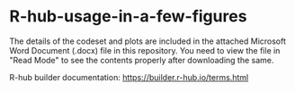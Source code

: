 # R-hub-usage-in-a-few-figures

The details of the codeset and plots are included in the attached Microsoft Word Document (.docx) file in this repository. 
You need to view the file in "Read Mode" to see the contents properly after downloading the same.

R-hub builder documentation: https://builder.r-hub.io/terms.html
